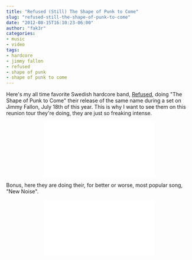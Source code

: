 ```yaml
---
title: "Refused (Still) The Shape of Punk to Come"
slug: "refused-still-the-shape-of-punk-to-come"
date: "2012-08-15T16:10:23-06:00"
author: "fak3r"
categories:
- music
- video
tags:
- hardcore
- jimmy fallon
- refused
- shape of punk
- shape of punk to come
---
```


Here's my all time favorite Swedish hardcore band, [Refused](http://en.wikipedia.org/wiki/Refused), doing "The Shape of Punk to Come" their release of the same name during a set on Jimmy Fallon, July 18th of this year. This is why I want to see them on this reunion tour they're doing, they are just so freaking intense.   

<div align="center">
  <iframe width=”640” height=”360” src=”https://www.youtube-nocookie.com/embed/lJ1jyBTnWLA” frameborder=”0” allowfullscreen></iframe>
</div>

<!-- more -->
Bonus, here they are doing their, for better or worse, most popular song, "New Noise".  

<div align="center">
<iframe width=”640” height=”360” src=”https://www.youtube-nocookie.com/embed/aM7Uu9R8b7s” frameborder=”0” allowfullscreen></iframe>
</div>
